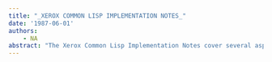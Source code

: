 ```yaml
---
title: "_XEROX COMMON LISP IMPLEMENTATION NOTES_"
date: '1987-06-01'
authors: 
    - NA
abstract: "The Xerox Common Lisp Implementation Notes cover several aspects of the Lyric release. In these notes you will find: • An explanation of how Xerox Common Lisp extends the Common Lisp standard. For example, in Xerox Common Lisp the Common Lisp array-constructing function make-array has additional keyword arguments that enhance its functionality. • An explanation of how several ambiguities in Steele's Common Lisp: the Language were resolved. • A description of additional features that provide far more than extensions to Common Lisp."
---
```


